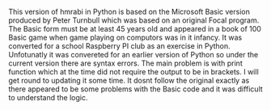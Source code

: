 This version of hmrabi in Python is based on the Microsoft Basic version produced by Peter Turnbull which was based on an original Focal program. The Basic form must be at least 45 years old and appeared in a book of 100 Basic game
when game playing on computors was in it infancy. It was converted for a school Raspberry PI club as an exercise in Python.
Unfotunatly it was convereted for an earlier version of Python so under the current version there are syntax errors. The main problem is with print function which at the time did not require the output to be in brackets.
I will get round to updating it some time. It dosnt follow the original exactly as there appeared to be some problems with the Basic code and it was difficult to understand the logic.

